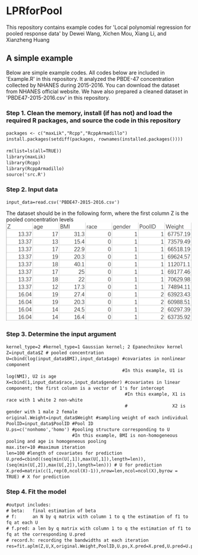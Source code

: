 # LPRforPool
This repository contains example codes for 'Local polynomial regression for pooled response data' by Dewei Wang, Xichen Mou, Xiang Li, and Xianzheng Huang

## A simple example 
Below are simple example codes. All codes below are included in 'Example.R' in this repository. It analyzed the PBDE-47 concentration collected by NHANES during 2015-2016. You can download the dataset from NHANES official website. We have also prepared a cleaned dataset in 'PBDE47-2015-2016.csv' in this repository.

### Step 1. Clean the memory, install (if has not) and load the required R packages, and source the code in this repository  
```
packages <- c("maxLik","Rcpp","RcppArmadillo")
install.packages(setdiff(packages, rownames(installed.packages())))  

rm(list=ls(all=TRUE))
library(maxLik)
library(Rcpp)
library(RcppArmadillo)
source('src.R')
```

### Step 2. Input data
```
input_data=read.csv('PBDE47-2015-2016.csv')
```
The dataset should be in the following form, where the first column Z is the pooled concentration levels
![Optional Text](https://github.com/abc1m2x3c/APLMforPool/blob/f9a26ba36a96c11df126a8c39a8221cefd9094e6/DatasetScreenshot.PNG)

### Step 3. Determine the input argument

```
kernel_type=2 #kernel_type=1 Gaussian kernel; 2 Epanechnikov kernel
Z=input_data$Z # pooled concentration
U=cbind(log(input_data$BMI),input_data$age) #covariates in nonlinear component
                                            #In this example, U1 is log(NMI), U2 is age
X=cbind(1,input_data$race,input_data$gender) #covariates in linear component; the first column is a vector of 1's for intercept
                                             #In this example, X1 is race with 1 white 2 non-white
                                             #                 X2 is gender with 1 male 2 female   
original.Weight=input_data$Weight #sampling weight of each individual
PoolID=input_data$PoolID #Pool ID
U.ps=c('nonhomo','homo') #pooling structure corresponding to U
                         #In this example, BMI is non-homogeneous pooling and age is homogeneous pooling
max.iter=10 #maximum iteration
len=100 #length of covariates for prediction
U.pred=cbind((seq(min(U[,1]),max(U[,1]),length=len)),(seq(min(U[,2]),max(U[,2]),length=len))) # U for prediction
X.pred=matrix(c(1,rep(0,ncol(X)-1)),nrow=len,ncol=ncol(X),byrow = TRUE) # X for prediction
```

### Step 4. Fit the model
```
#output includes:
# beta:   final estimation of beta
# f:      an N by q matrix with column 1 to q the estimation of f1 to fq at each U
# f.pred: a len by q matrix with column 1 to q the estimation of f1 to fq at the corresponding U.pred
# record.h: recording the bandwidths at each iteration
res=fit.aplm(Z,U,X,original.Weight,PoolID,U.ps,X.pred=X.pred,U.pred=U.pred,kernel_type=kernel_type,max.iter=max.iter,plot=TRUE,plot.pred=TRUE)
```
